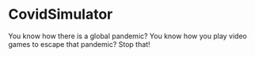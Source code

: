 # CovidSimulator
You know how there is a global pandemic? You know how you play video games to escape that pandemic? Stop that!
